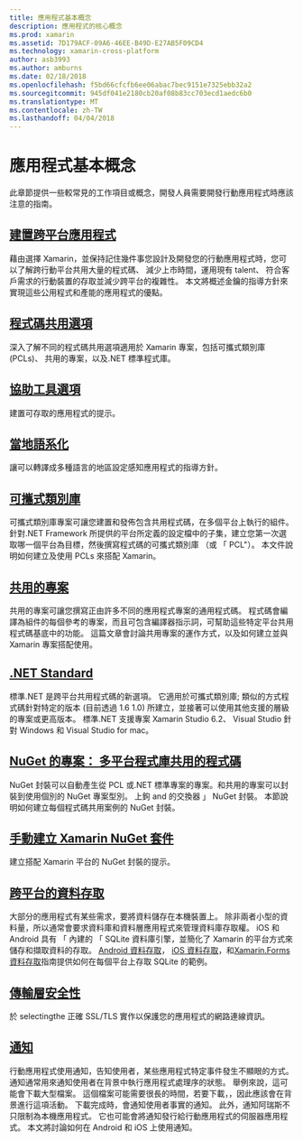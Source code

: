 ```yaml
---
title: 應用程式基本概念
description: 應用程式的核心概念
ms.prod: xamarin
ms.assetid: 7D179ACF-09A6-46EE-B49D-E27AB5F09CD4
ms.technology: xamarin-cross-platform
author: asb3993
ms.author: amburns
ms.date: 02/18/2018
ms.openlocfilehash: f5bd66cfcfb6ee06abac7bec9151e7325ebb32a2
ms.sourcegitcommit: 945df041e2180cb20af08b83cc703ecd1aedc6b0
ms.translationtype: MT
ms.contentlocale: zh-TW
ms.lasthandoff: 04/04/2018
---
```

# <a name="application-fundamentals"></a>應用程式基本概念

此章節提供一些較常見的工作項目或概念，開發人員需要開發行動應用程式時應該注意的指南。

##  <a name="building-cross-platform-applicationscross-platformapp-fundamentalsbuilding-cross-platform-applicationsindexmd"></a>[建置跨平台應用程式](~/cross-platform/app-fundamentals/building-cross-platform-applications/index.md)

藉由選擇 Xamarin，並保持記住幾件事您設計及開發您的行動應用程式時，您可以了解跨行動平台共用大量的程式碼、 減少上市時間，運用現有 talent、 符合客戶需求的行動裝置的存取並減少跨平台的複雜性。&nbsp;本文將概述金鑰的指導方針來實現這些公用程式和產能的應用程式的優點。

## <a name="code-sharing-optionscode-sharingmd"></a>[程式碼共用選項](code-sharing.md)

深入了解不同的程式碼共用選項適用於 Xamarin 專案，包括可攜式類別庫 (PCLs)、 共用的專案，以及.NET 標準程式庫。


## <a name="accessibilityaccessibilitymd"></a>[協助工具選項](accessibility.md)

建置可存取的應用程式的提示。


## <a name="localizationlocalizationmd"></a>[當地語系化](localization.md)

讓可以轉譯成多種語言的地區設定感知應用程式的指導方針。


##  <a name="portable-class-librariescross-platformapp-fundamentalspclmd"></a>[可攜式類別庫](~/cross-platform/app-fundamentals/pcl.md)

可攜式類別庫專案可讓您建置和發佈包含共用程式碼，在多個平台上執行的組件。 針對.NET Framework 所提供的平台所定義的設定檔中的子集，建立您第一次選取哪一個平台為目標，然後撰寫程式碼的可攜式類別庫 （或 「 PCL"）。 本文件說明如何建立及使用 PCLs 來搭配 Xamarin。

##  <a name="shared-projectscross-platformapp-fundamentalsshared-projectsmd"></a>[共用的專案](~/cross-platform/app-fundamentals/shared-projects.md)

共用的專案可讓您撰寫正由許多不同的應用程式專案的通用程式碼。 程式碼會編譯為組件的每個參考的專案，而且可包含編譯器指示詞，可幫助這些特定平台共用程式碼基底中的功能。 這篇文章會討論共用專案的運作方式，以及如何建立並與 Xamarin 專案搭配使用。

##  <a name="net-standardcross-platformapp-fundamentalsnet-standardmd"></a>[.NET Standard](~/cross-platform/app-fundamentals/net-standard.md)

標準.NET 是跨平台共用程式碼的新選項。 它適用於可攜式類別庫; 類似的方式程式碼針對特定的版本 (目前透過 1.6 1.0) 所建立，並接著可以使用其他支援的層級的專案或更高版本。 標準.NET 支援專案 Xamarin Studio 6.2、 Visual Studio 針對 Windows 和 Visual Studio for mac。

##  <a name="nuget-projects-multiplatform-libraries-for-code-sharingcross-platformapp-fundamentalsnuget-multiplatform-librariesindexmd"></a>[NuGet 的專案： 多平台程式庫共用的程式碼](~/cross-platform/app-fundamentals/nuget-multiplatform-libraries/index.md)

NuGet 封裝可以自動產生從 PCL 或.NET 標準專案的專案。和共用的專案可以封裝到使用個別的 NuGet 專案型別。 上鉤 and 的交換器 」 NuGet 封裝。 本節說明如何建立每個程式碼共用案例的 NuGet 封裝。

##  <a name="manually-creating-nuget-packages-for-xamarincross-platformapp-fundamentalsnuget-manualmd"></a>[手動建立 Xamarin NuGet 套件](~/cross-platform/app-fundamentals/nuget-manual.md)

建立搭配 Xamarin 平台的 NuGet 封裝的提示。

##  <a name="cross-platform-data-accessxamarin-formsdata-cloudindexmd"></a>[跨平台的資料存取](~/xamarin-forms/data-cloud/index.md)

大部分的應用程式有某些需求，要將資料儲存在本機裝置上。 除非兩者小型的資料量，所以通常會要求資料庫和資料層應用程式來管理資料庫存取權。 iOS 和 Android 具有 「 內建的 「 SQLite 資料庫引擎，並簡化了 Xamarin 的平台方式來儲存和擷取資料的存取。 [Android 資料存取](~/android/data-cloud/data-access/index.md)， [iOS 資料存取](~/ios/data-cloud/data/index.md)，和[Xamarin.Forms 資料存取](~/xamarin-forms/data-cloud/index.md)指南提供如何在每個平台上存取 SQLite 的範例。


##  <a name="transport-layer-securitytransport-layer-securitymd"></a>[傳輸層安全性](transport-layer-security.md)

於 selectingthe 正確 SSL/TLS 實作以保護您的應用程式的網路連線資訊。


##  <a name="notificationsxamarin-formsdata-cloudpush-notificationsindexmd"></a>[通知](~/xamarin-forms/data-cloud/push-notifications/index.md)

行動應用程式使用通知，告知使用者，某些應用程式特定事件發生不顯眼的方式。 通知通常用來通知使用者在背景中執行應用程式處理序的狀態。 舉例來說，這可能會下載大型檔案。 這個檔案可能需要很長的時間，若要下載，，因此應該會在背景進行這項活動。 下載完成時，會通知使用者事實的通知。
此外，通知阿瑞斯不只限制為本機應用程式。 它也可能會將通知發行給行動應用程式的伺服器應用程式。 本文將討論如何在 Android 和 iOS 上使用通知。
